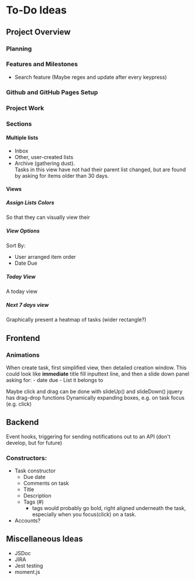 # To-Do Ideas

## Project Overview

### Planning

### Features and Milestones

- Search feature (Maybe regex and update after every keypress)

### Github and GitHub Pages Setup

### Project Work

### Sections

#### Multiple lists

- Inbox
- Other, user-created lists
- Archive (gathering dust).  
  Tasks in this view have not had their parent list changed, but are found by asking for items older than 30 days.

#### Views

##### Assign Lists Colors

So that they can visually view their

##### View Options

Sort By:

- User arranged item order
- Date Due

##### Today View

A today view

##### Next 7 days view

Graphically present a heatmap of tasks (wider rectangle?)

## Frontend

### Animations

When create task, first simplified view, then detailed creation window.
  This could look like __immediate__ title fill inputtext line, and then a slide down panel asking for:
    - date due
    - List it belongs to

Maybe click and drag can be done with slideUp() and slideDown()
jquery has drag-drop functions
Dynamically expanding boxes, e.g. on task focus (e.g. click)

## Backend

Event hooks, triggering for sending notifications out to an API (don't develop, but for future)

### Constructors:

- Task constructor
  - Due date
  - Comments on task
  - Title
  - Description
  - Tags (#)
    - tags would probably go bold, right aligned underneath the task, especially when you focus(click) on a task.
- Accounts?

## Miscellaneous Ideas

- JSDoc
- JIRA
- Jest testing
- moment.js